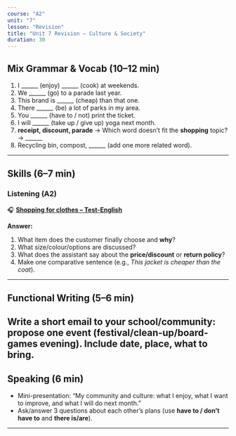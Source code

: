 ```yaml
---
course: "A2"
unit: "7"
lesson: "Revision"
title: "Unit 7 Revision – Culture & Society"
duration: 30
---
```


## Mix Grammar & Vocab (10–12 min)
1. I ______ (enjoy) ______ (cook) at weekends.  
2. We ______ (go) to a parade last year.  
3. This brand is ______ (cheap) than that one.  
4. There ______ (be) a lot of parks in my area.  
5. You ______ (have to / not) print the ticket.  
6. I will ______ (take up / give up) yoga next month.  
7. **receipt, discount, parade** → Which word doesn’t fit the **shopping** topic? → ______
8. Recycling bin, compost, ______ (add one more related word).
---

## Skills (6–7 min)

### Listening (A2)
🎧 **[Shopping for clothes – Test-English](https://test-english.com/listening/a2/shopping-for-clothes-a2-english-listening-test/)**

**Answer:**
1) What item does the customer finally choose and **why**?  
2) What size/colour/options are discussed?  
3) What does the assistant say about the **price/discount** or **return policy**?  
4) Make one comparative sentence (e.g., *This jacket is cheaper than the coat*).

---

## Functional Writing (5–6 min)
Write a **short email** to your school/community: propose one event (festival/clean-up/board-games evening). Include **date**, **place**, **what to bring**.
---

## Speaking (6 min)
- Mini-presentation: “My community and culture: what I enjoy, what I want to improve, and what I will do next month.”  
- Ask/answer 3 questions about each other’s plans (use **have to / don’t have to** and **there is/are**).
---